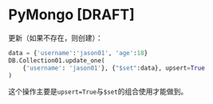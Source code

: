 # PyMongo [DRAFT]


更新（如果不存在，则创建）：
```py
data = {'username':'jason01', 'age':18}
DB.Collection01.update_one(
    {'username': 'jason01'}, {"$set":data}, upsert=True
)
````
这个操作主要是`upsert=True`与`$set`的组合使用才能做到。
